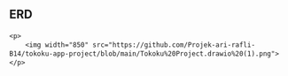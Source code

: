 ## ERD 
    <p>
        <img width="850" src="https://github.com/Projek-ari-rafli-B14/tokoku-app-project/blob/main/Tokoku%20Project.drawio%20(1).png">
    </p>
